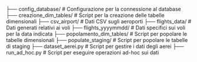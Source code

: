 ├── config_database/       # Configurazione per la connessione al database
├── creazione_dim_tables/  # Script per la creazione delle tabelle dimensionali
├── csv_airport/           # Dati CSV sugli aeroporti
├── flights_data/          # Dati generati relativi ai voli
├── flights_yyyymmdd/      # Dati specifici sui voli per la data indicata
├── popolamento_dim_tables/ # Script per popolare le tabelle dimensionali
├── populate_staging/      # Script per popolare le tabelle di staging
├── dataset_aerei.py       # Script per gestire i dati degli aerei
├── run_ad_hoc.py          # Script per eseguire operazioni ad-hoc sui dati
